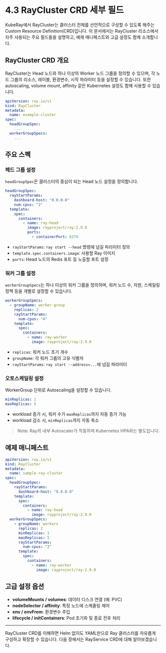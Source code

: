 # 4.3 RayCluster CRD 세부 필드

KubeRay에서 RayCluster는 클러스터 전체를 선언적으로 구성할 수 있도록 해주는 Custom Resource Definition(CRD)입니다. 이 문서에서는 RayCluster 리소스에서 자주 사용되는 주요 필드들을 설명하고, 예제 매니페스트와 고급 설정도 함께 소개합니다.

## RayCluster CRD 개요

RayCluster는 Head 노드와 하나 이상의 Worker 노드 그룹을 정의할 수 있으며, 각 노드 그룹의 리소스, 레이블, 환경변수, 시작 파라미터 등을 설정할 수 있습니다. 또한 autoscaling, volume mount, affinity 같은 Kubernetes 설정도 함께 사용할 수 있습니다.

```yaml
apiVersion: ray.io/v1
kind: RayCluster
metadata:
  name: example-cluster
spec:
  headGroupSpec:
    ...
  workerGroupSpecs:
    ...
```

## 주요 스펙

### 헤드 그룹 설정

`headGroupSpec`은 클러스터의 중심이 되는 Head 노드 설정을 정의합니다.

```yaml
headGroupSpec:
  rayStartParams:
    dashboard-host: "0.0.0.0"
    num-cpus: "2"
  template:
    spec:
      containers:
        - name: ray-head
          image: rayproject/ray:2.9.0
          ports:
            - containerPort: 6379
```

- `rayStartParams`: `ray start --head` 명령에 넘길 파라미터 정의
- `template.spec.containers.image`: 사용할 Ray 이미지
- `ports`: Head 노드의 Redis 포트 등 노출할 포트 설정

### 워커 그룹 설정

`workerGroupSpecs`는 하나 이상의 워커 그룹을 정의하며, 워커 노드 수, 자원, 스케일링 정책 등을 개별로 설정할 수 있습니다.

```yaml
workerGroupSpecs:
  - groupName: worker-group
    replicas: 2
    rayStartParams:
      num-cpus: "4"
    template:
      spec:
        containers:
          - name: ray-worker
            image: rayproject/ray:2.9.0
```

- `replicas`: 워커 노드 초기 개수
- `groupName`: 각 워커 그룹의 고유 식별자
- `rayStartParams`: `ray start --address=...`에 넘길 파라미터

### 오토스케일링 설정

WorkerGroup 단위로 Autoscaling을 설정할 수 있습니다.

```yaml
minReplicas: 1
maxReplicas: 5
```

- workload 증가 시, 워커 수가 `maxReplicas`까지 자동 증가 가능
- workload 감소 시, `minReplicas`까지 자동 축소

> Note: Ray의 내부 Autoscaler가 작동하며 Kubernetes HPA와는 별도입니다.

## 예제 매니페스트

```yaml
apiVersion: ray.io/v1
kind: RayCluster
metadata:
  name: sample-ray-cluster
spec:
  headGroupSpec:
    rayStartParams:
      dashboard-host: "0.0.0.0"
    template:
      spec:
        containers:
          - name: ray-head
            image: rayproject/ray:2.9.0
  workerGroupSpecs:
    - groupName: workers
      replicas: 2
      minReplicas: 1
      maxReplicas: 5
      rayStartParams:
        num-cpus: "2"
      template:
        spec:
          containers:
            - name: ray-worker
              image: rayproject/ray:2.9.0
```

## 고급 설정 옵션

- **volumeMounts / volumes**: 데이터 디스크 연결 (예: PVC)
- **nodeSelector / affinity**: 특정 노드에 스케줄링 제어
- **env / envFrom**: 환경변수 주입
- **lifecycle / initContainers**: Pod 초기화 및 종료 전후 처리

---

RayCluster CRD를 이해하면 Helm 없이도 YAML만으로 Ray 클러스터를 자유롭게 구성하고 확장할 수 있습니다. 다음 장에서는 RayService CRD에 대해 알아보겠습니다.

